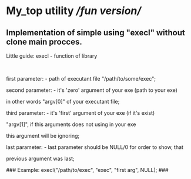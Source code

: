 My_top utility */fun version/*
===

 Implementation of simple using "execl" without clone main procces.
   -------------------------
   <p><p/>

<p>Little guide: execl - function of library <unistd.h> <p/>
<p>  <br/>
<p>   first parameter: - path of executant file "/path/to/some/exec";<p/>
 <p> second parameter: - it's 'zero' argument of your exe (path to your exe)<p/>
<p>              	        in other words "argv[0]" of your executant file;<p/>
<p>   third parameter: - it's 'first' argument of your exe (if it's exist)<p/>
<p>		                     "argv[1]", if this arguments does not using in your exe<p/>
<p>		      	              this argument will be ignoring;<p/>
<p>   last parameter: - last parameter should be NULL/0 for order to show, that<p/>
<p>                   	 	previous argument was last;<p/>
<p><p/>
<p><p/>
 ### Example:   execl("/path/to/exec", "exec", "first arg", NULL); ###




